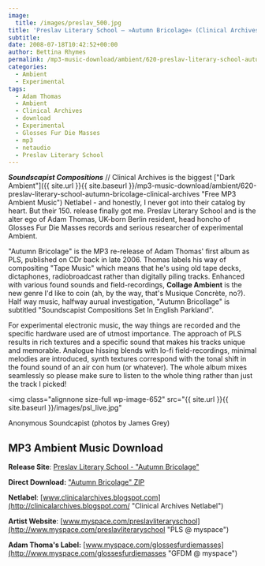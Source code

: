 ```yaml
---
image:
  title: /images/preslav_500.jpg
title: 'Preslav Literary School – »Autumn Bricolage« (Clinical Archives)'
subtitle: 
date: 2008-07-18T10:42:52+00:00
author: Bettina Rhymes
permalink: /mp3-music-download/ambient/620-preslav-literary-school-autumn-bricolage-clinical-archives
categories:
  - Ambient
  - Experimental
tags:
  - Adam Thomas
  - Ambient
  - Clinical Archives
  - download
  - Experimental
  - Glosses Fur Die Masses
  - mp3
  - netaudio
  - Preslav Literary School
---
```

***Soundscapist Compositions*** // Clinical Archives is the biggest ["Dark Ambient"]({{ site.url }}{{ site.baseurl }}/mp3-music-download/ambient/620-preslav-literary-school-autumn-bricolage-clinical-archives "Free MP3 Ambient Music") Netlabel - and honestly, I never got into their catalog by heart. But their 150. release finally got me. Preslav Literary School and is the alter ego of Adam Thomas, UK-born Berlin resident, head honcho of Glosses Fur Die Masses records and serious researcher of experimental Ambient. <!--more-->

<!--adsense-->

"Autumn Bricolage" is the MP3 re-release of Adam Thomas' first album as PLS, published on CDr back in late 2006. Thomas labels his way of compositing "Tape Music" which means that he's using old tape decks, dictaphones, radiobroadcast rather than digitally piling tracks. Enhanced with various found sounds and field-recordings, **Collage Ambient** is the new genre I'd like to coin (ah, by the way, that's Musique Concrète, no?). Half way music, halfway aurual investigation, "Autumn Bricollage" is subtitled "Soundscapist Compositions Set In English Parkland".

For experimental electronic music, the way things are recorded and the specific hardware used are of utmost importance. The approach of PLS results in rich textures and a specific sound that makes his tracks unique and memorable. Analogue hissing blends with lo-fi field-recordings, minimal melodies are introduced, synth textures correspond with the tonal shift in the found sound of an air con hum (or whatever). The whole album mixes seamlessly so please make sure to listen to the whole thing rather than just the track I picked!

<img class="alignnone size-full wp-image-652" src="{{ site.url }}{{ site.baseurl }}/images/psl_live.jpg"

Anonymous Soundcapist (photos by <span>James Grey)</span>

## MP3 Ambient Music Download

**Release Site**: [Preslav Literary School - "Autumn Bricolage"](http://clinicalarchives.blogspot.com/2008/07/ca150-preslav-literary-school-autumn.html "PLS @ Clinical Archives")
  
**Direct Download:** ["Autumn Bricolage" ZIP](http://www.archive.org/download/ca150_pls/ca150_pls_vbr_mp3.zip) 
  
**Netlabel**: [www.clinicalarchives.blogspot.com](http://clinicalarchives.blogspot.com/ "Clinical Archives Netlabel")
  
**Artist Website**: [www.myspace.com/preslavliteraryschool](http://www.myspace.com/preslavliteraryschool "PLS @ myspace")

**Adam Thoma's Label:** [www.myspace.com/glossesfurdiemasses](http://www.myspace.com/glossesfurdiemasses "GFDM @ myspace")